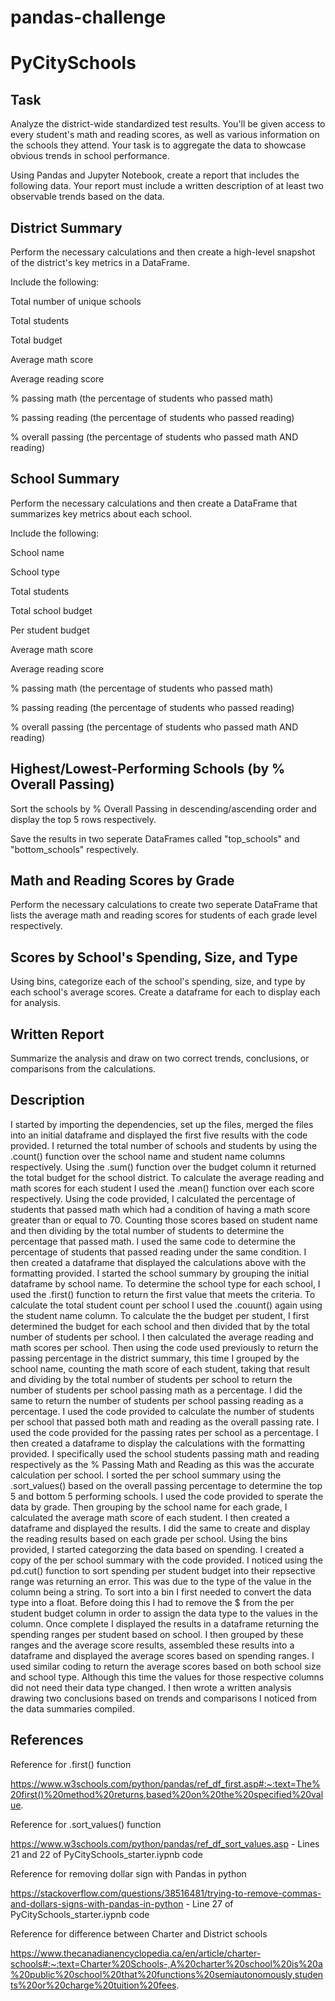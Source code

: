 # pandas-challenge

# PyCitySchools

## Task

Analyze the district-wide standardized test results. You'll be given access to every student's math and reading scores, as well as various information on the schools they attend. Your task is to aggregate the data to showcase obvious trends in school performance.

Using Pandas and Jupyter Notebook, create a report that includes the following data. Your report must include a written description of at least two observable trends based on the data.

## District Summary

Perform the necessary calculations and then create a high-level snapshot of the district's key metrics in a DataFrame.

Include the following:

Total number of unique schools

Total students

Total budget

Average math score

Average reading score

% passing math (the percentage of students who passed math)

% passing reading (the percentage of students who passed reading)

% overall passing (the percentage of students who passed math AND reading)

## School Summary

Perform the necessary calculations and then create a DataFrame that summarizes key metrics about each school.

Include the following:

School name

School type

Total students

Total school budget

Per student budget

Average math score

Average reading score

% passing math (the percentage of students who passed math)

% passing reading (the percentage of students who passed reading)

% overall passing (the percentage of students who passed math AND reading)

## Highest/Lowest-Performing Schools (by % Overall Passing)

Sort the schools by % Overall Passing in descending/ascending order and display the top 5 rows respectively.

Save the results in two seperate DataFrames called "top_schools" and "bottom_schools" respectively.

## Math and Reading Scores by Grade

Perform the necessary calculations to create two seperate DataFrame that lists the average math and reading scores for students of each grade level respectively.

## Scores by School's Spending, Size, and Type

Using bins, categorize each of the school's spending, size, and type by each school's average scores. Create a dataframe for each to display each for analysis.

## Written Report

Summarize the analysis and draw on two correct trends, conclusions, or comparisons from the calculations.

## Description

I started by importing the dependencies, set up the files, merged the files into an initial dataframe and displayed the first five results with the code provided. I returned the total number of schools and students by using the .count() function over the school name and student name columns respectively. Using the .sum() function over the budget column it returned the total budget for the school district. To calculate the average reading and math scores for each student I used the .mean() function over each score respectively. Using the code provided, I calculated the percentage of students that passed math which had a condition of having a math score greater than or equal to 70. Counting those scores based on student name and then dividing by the total number of students to determine the percentage that passed math. I used the same code to determine the percentage of students that passed reading under the same condition. I then created a dataframe that displayed the calculations above with the formatting provided. I started the school summary by grouping the initial dataframe by school name. To determine the school type for each school, I used the .first() function to return the first value that meets the criteria. To calculate the total student count per school I used the .couunt() again using the student name column. To calculate the the budget per student, I first determined the budget for each school and then divided that by the total number of students per school. I then calculated the average reading and math scores per school. Then using the code used previously to return the passing percentage in the district summary, this time I grouped by the school name, counting the math score of each student, taking that result and dividing by the total number of students per school to return the number of students per school passing math as a percentage. I did the same to return the number of students per school passing reading as a percentage. I used the code provided to calculate the number of students per school that passed both math and reading as the overall passing rate. I used the code provided for the passing rates per school as a percentage. I then created a dataframe to display the calculations with the formatting provided. I specifically used the school students passing math and reading respectively as the % Passing Math and Reading as this was the accurate calculation per school. I sorted the per school summary using the .sort_values() based on the overall passing percentage to determine the top 5 and bottom 5 performing schools. I used the code provided to sperate the data by grade. Then grouping by the school name for each grade, I calculated the average math score of each student. I then created a dataframe and displayed the results. I did the same to create and display the reading results based on each grade per school. Using the bins provided, I started categorzing the data based on spending. I created a copy of the per school summary with the code provided. I noticed using the pd.cut() function to sort spending per student budget into their repsective range was returning an error. This was due to the type of the value in the column being a string. To sort into a bin I first needed to convert the data type into a float. Before doing this I had to remove the $ from the per student budget column in order to assign the data type to the values in the column. Once complete I displayed the results in a dataframe returning the spending ranges per student based on school. I then grouped by these ranges and the average score results, assembled these results into a dataframe and displayed the average scores based on spending ranges. I used similar coding to return the average scores based on both school size and school type. Although this time the values for those respective columns did not need their data type changed. I then wrote a written analysis drawing two conclusions based on trends and comparisons I noticed from the data summaries compiled.

## References

Reference for .first() function

https://www.w3schools.com/python/pandas/ref_df_first.asp#:~:text=The%20first()%20method%20returns,based%20on%20the%20specified%20value.

Reference for .sort_values() function

https://www.w3schools.com/python/pandas/ref_df_sort_values.asp - Lines 21 and 22 of PyCitySchools_starter.iypnb code

Reference for removing dollar sign with Pandas in python

https://stackoverflow.com/questions/38516481/trying-to-remove-commas-and-dollars-signs-with-pandas-in-python - Line 27 of PyCitySchools_starter.iypnb code

Reference for difference between Charter and District schools

https://www.thecanadianencyclopedia.ca/en/article/charter-schools#:~:text=Charter%20Schools-,A%20charter%20school%20is%20a%20public%20school%20that%20functions%20semiautonomously,students%20or%20charge%20tuition%20fees.

